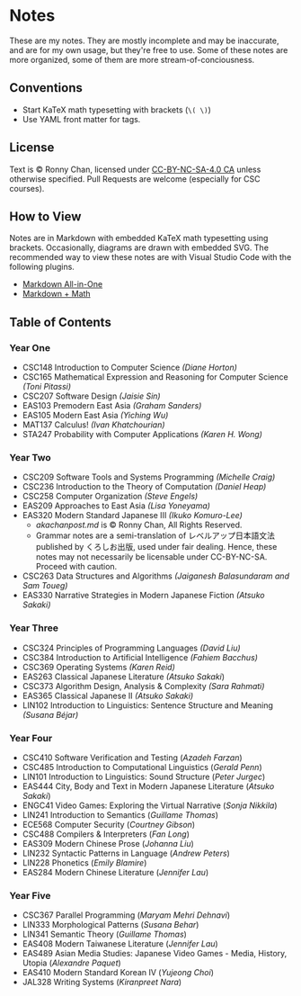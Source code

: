 # Notes

These are my notes. They are mostly incomplete and may be inaccurate, and are for my own usage, but they're free to use. Some of these notes are more organized, some of them are more stream-of-conciousness.

## Conventions

- Start KaTeX math typesetting with brackets (`\( \)`)
- Use YAML front matter for tags.

## License
Text is &copy; Ronny Chan, licensed under [CC-BY-NC-SA-4.0 CA](https://creativecommons.org/licenses/by-nc-sa/4.0/) unless otherwise specified. Pull Requests are welcome (especially for CSC courses).

## How to View

Notes are in Markdown with embedded KaTeX math typesetting using brackets. Occasionally, diagrams are drawn with embedded SVG. The recommended way to view these notes are with Visual Studio Code with the following plugins.

* [Markdown All-in-One](https://marketplace.visualstudio.com/items?itemName=yzhang.markdown-all-in-one) 
* [Markdown + Math](https://marketplace.visualstudio.com/items?itemName=goessner.mdmath)

## Table of Contents

### Year One 

* CSC148 Introduction to Computer Science *(Diane Horton)*
* CSC165 Mathematical Expression and Reasoning for Computer Science *(Toni Pitassi)*
* CSC207 Software Design *(Jaisie Sin)*
* EAS103 Premodern East Asia *(Graham Sanders)*
* EAS105 Modern East Asia *(Yiching Wu)*
* MAT137 Calculus! *(Ivan Khatchourian)*
* STA247 Probability with Computer Applications *(Karen H. Wong)*

### Year Two
* CSC209 Software Tools and Systems Programming *(Michelle Craig)*
* CSC236 Introduction to the Theory of Computation *(Daniel Heap)*
* CSC258 Computer Organization *(Steve Engels)*
* EAS209 Approaches to East Asia *(Lisa Yoneyama)*
* EAS320 Modern Standard Japanese III *(Ikuko Komuro-Lee)*
  * *akachanpost.md* is &copy; Ronny Chan, All Rights Reserved.
  * Grammar notes are a semi-translation of レベルアップ日本語文法 published by くろしお出版, used under fair dealing. Hence, these notes may not necessarily be licensable under CC-BY-NC-SA. Proceed with caution. 
* CSC263 Data Structures and Algorithms *(Jaiganesh Balasundaram and Sam Toueg)*
* EAS330 Narrative Strategies in Modern Japanese Fiction *(Atsuko Sakaki)*

### Year Three
* CSC324 Principles of Programming Languages *(David Liu)*
* CSC384 Introduction to Artificial Intelligence *(Fahiem Bacchus)*
* CSC369 Operating Systems *(Karen Reid)*
* EAS263 Classical Japanese Literature *(Atsuko Sakaki*)
* CSC373 Algorithm Design, Analysis & Complexity *(Sara Rahmati)*
* EAS365 Classical Japanese II *(Atsuko Sakaki)*
* LIN102 Introduction to Linguistics: Sentence Structure and Meaning *(Susana Béjar)*

### Year Four
* CSC410 Software Verification and Testing (*Azadeh Farzan*)
* CSC485 Introduction to Computational Linguistics (*Gerald Penn*)
* LIN101 Introduction to Linguistics: Sound Structure (*Peter Jurgec*)
* EAS444 City, Body and Text in Modern Japanese Literature (*Atsuko Sakaki*)
* ENGC41 Video Games: Exploring the Virtual Narrative (*Sonja Nikkila*)
* LIN241 Introduction to Semantics (*Guillame Thomas*)
* ECE568 Computer Security (*Courtney Gibson*)
* CSC488 Compilers & Interpreters (*Fan Long*)
* EAS309 Modern Chinese Prose (*Johanna Liu*)
* LIN232 Syntactic Patterns in Language (*Andrew Peters*)
* LIN228 Phonetics (*Emily Blamire*)
* EAS284 Modern Chinese Literature (*Jennifer Lau*)

### Year Five
* CSC367 Parallel Programming (*Maryam Mehri Dehnavi*)
* LIN333 Morphological Patterns (*Susana Behar*)
* LIN341 Semantic Theory (*Guillame Thomas*)
* EAS408 Modern Taiwanese Literature (*Jennifer Lau*)
* EAS489 Asian Media Studies: Japanese Video Games - Media, History, Utopia (*Alexandre Paquet*)
* EAS410 Modern Standard Korean IV (*Yujeong Choi*)
* JAL328 Writing Systems (*Kiranpreet Nara*)